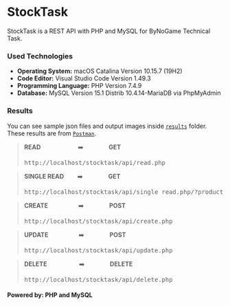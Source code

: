 # StockTask
StockTask is a REST API with PHP and MySQL for ByNoGame Technical Task.

### Used Technologies
- **Operating System:** macOS Catalina Version 10.15.7 (19H2)
- **Code Editor:** Visual Studio Code Version 1.49.3
- **Programming Language:** PHP Version 7.4.9
- **Database:** MySQL Version 15.1 Distrib 10.4.14-MariaDB via PhpMyAdmin


### Results
You can see sample json files and output images inside [`results`](https://github.com/YlmRdm/StockTask/tree/main/results) folder. These results are from [`Postman`](https://www.postman.com/).
<p>

> **READ** &nbsp;&nbsp;&nbsp;&nbsp;&nbsp;&nbsp;&nbsp;&nbsp;&nbsp;&nbsp;&nbsp;&nbsp;&nbsp;&nbsp;&nbsp;&nbsp;&nbsp;&nbsp;&nbsp;&nbsp; :arrow_right: &nbsp;&nbsp;&nbsp;&nbsp;&nbsp;&nbsp;&nbsp;&nbsp;&nbsp;&nbsp;&nbsp;&nbsp;&nbsp;&nbsp;**GET**<pre>http://localhost/stocktask/api/read.php</pre>

> **SINGLE READ** &nbsp;&nbsp;&nbsp;&nbsp;&nbsp;&nbsp; :arrow_right: &nbsp;&nbsp;&nbsp;&nbsp;&nbsp;&nbsp;&nbsp;&nbsp;&nbsp;&nbsp;&nbsp;&nbsp;&nbsp;&nbsp;**GET**<pre>http://localhost/stocktask/api/single_read.php/?product_id=20</pre>

> **CREATE** &nbsp;&nbsp;&nbsp;&nbsp;&nbsp;&nbsp;&nbsp;&nbsp;&nbsp;&nbsp;&nbsp;&nbsp;&nbsp;&nbsp;&nbsp;&nbsp; :arrow_right: &nbsp;&nbsp;&nbsp;&nbsp;&nbsp;&nbsp;&nbsp;&nbsp;&nbsp;&nbsp;&nbsp;&nbsp;&nbsp;&nbsp;**POST**<pre>http://localhost/stocktask/api/create.php</pre></p>

> **UPDATE** &nbsp;&nbsp;&nbsp;&nbsp;&nbsp;&nbsp;&nbsp;&nbsp;&nbsp;&nbsp;&nbsp;&nbsp;&nbsp;&nbsp;&nbsp;&nbsp; :arrow_right: &nbsp;&nbsp;&nbsp;&nbsp;&nbsp;&nbsp;&nbsp;&nbsp;&nbsp;&nbsp;&nbsp;&nbsp;&nbsp;&nbsp;**POST**<pre>http://localhost/stocktask/api/update.php</pre>

> **DELETE** &nbsp;&nbsp;&nbsp;&nbsp;&nbsp;&nbsp;&nbsp;&nbsp;&nbsp;&nbsp;&nbsp;&nbsp;&nbsp;&nbsp;&nbsp;&nbsp;&nbsp; :arrow_right: &nbsp;&nbsp;&nbsp;&nbsp;&nbsp;&nbsp;&nbsp;&nbsp;&nbsp;&nbsp;&nbsp;&nbsp;&nbsp;&nbsp;**DELETE**<pre>http://localhost/stocktask/api/delete.php</pre></p>

#### Powered by: PHP and MySQL
